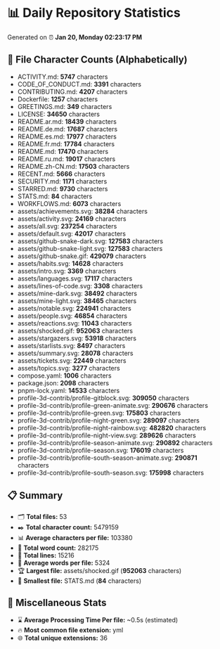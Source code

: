 # 📊 Daily Repository Statistics
Generated on ⏰ **Jan 20, Monday 02:23:17 PM**

## 📂 File Character Counts (Alphabetically)
- ACTIVITY.md: **5747** characters
- CODE_OF_CONDUCT.md: **3391** characters
- CONTRIBUTING.md: **4207** characters
- Dockerfile: **1257** characters
- GREETINGS.md: **349** characters
- LICENSE: **34650** characters
- README.ar.md: **18439** characters
- README.de.md: **17687** characters
- README.es.md: **17977** characters
- README.fr.md: **17784** characters
- README.md: **17470** characters
- README.ru.md: **19017** characters
- README.zh-CN.md: **17503** characters
- RECENT.md: **5666** characters
- SECURITY.md: **1171** characters
- STARRED.md: **9730** characters
- STATS.md: **84** characters
- WORKFLOWS.md: **6073** characters
- assets/achievements.svg: **38284** characters
- assets/activity.svg: **24169** characters
- assets/all.svg: **237254** characters
- assets/default.svg: **42017** characters
- assets/github-snake-dark.svg: **127583** characters
- assets/github-snake-light.svg: **127583** characters
- assets/github-snake.gif: **429079** characters
- assets/habits.svg: **14628** characters
- assets/intro.svg: **3369** characters
- assets/languages.svg: **17117** characters
- assets/lines-of-code.svg: **3308** characters
- assets/mine-dark.svg: **38492** characters
- assets/mine-light.svg: **38465** characters
- assets/notable.svg: **224941** characters
- assets/people.svg: **46854** characters
- assets/reactions.svg: **11043** characters
- assets/shocked.gif: **952063** characters
- assets/stargazers.svg: **53918** characters
- assets/starlists.svg: **8497** characters
- assets/summary.svg: **28078** characters
- assets/tickets.svg: **22449** characters
- assets/topics.svg: **3277** characters
- compose.yaml: **1006** characters
- package.json: **2098** characters
- pnpm-lock.yaml: **14533** characters
- profile-3d-contrib/profile-gitblock.svg: **309050** characters
- profile-3d-contrib/profile-green-animate.svg: **290676** characters
- profile-3d-contrib/profile-green.svg: **175803** characters
- profile-3d-contrib/profile-night-green.svg: **289097** characters
- profile-3d-contrib/profile-night-rainbow.svg: **482820** characters
- profile-3d-contrib/profile-night-view.svg: **289626** characters
- profile-3d-contrib/profile-season-animate.svg: **290892** characters
- profile-3d-contrib/profile-season.svg: **176019** characters
- profile-3d-contrib/profile-south-season-animate.svg: **290871** characters
- profile-3d-contrib/profile-south-season.svg: **175998** characters

## 📋 Summary
- 🗂️ **Total files:** 53
- ✒️ **Total character count:** 5479159
- 📊 **Average characters per file:** 103380
- 📝 **Total word count:** 282175
- 🧾 **Total lines:** 15216
- 📐 **Average words per file:** 5324
- 🏆 **Largest file:** assets/shocked.gif (**952063** characters)
- 🥉 **Smallest file:** STATS.md (**84** characters)

## 🌟 Miscellaneous Stats
- ⌛ **Average Processing Time Per file:** ~0.5s (estimated)
- 🔥 **Most common file extension:** yml
- 🌐 **Total unique extensions:** 36
